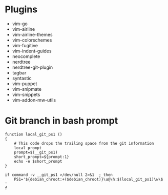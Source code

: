 # Plugins
- vim-go
- vim-airline
- vim-airline-themes
- vim-colorschemes
- vim-fugitive
- vim-indent-guides
- neocomplete
- nerdtree
- nerdtree-git-plugin
- tagbar
- syntastic
- vim-puppet
- vim-snipmate
- vim-snippets
- vim-addon-mw-utils

# Git branch in bash prompt
```
function local_git_ps1 ()
{
	# This code drops the trailing space from the git information
	local prompt
	prompt=$(__git_ps1)
	short_prompt=${prompt:1}
	echo -e $short_prompt
}

if command -v __git_ps1 >/dev/null 2>&1  ; then
	PS1='${debian_chroot:+($debian_chroot)}\u@\h:$(local_git_ps1)\w\$ '
f
```
